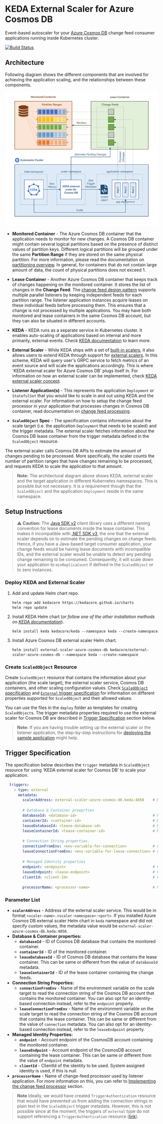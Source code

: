 # KEDA External Scaler for Azure Cosmos DB

Event-based autoscaler for your [Azure Cosmos DB](https://azure.microsoft.com/services/cosmos-db/) change feed consumer applications running inside Kubernetes cluster.

[![Build Status](https://github.com/kedacore/external-scaler-azure-cosmos-db/actions/workflows/main-build.yml/badge.svg?branch=main)](https://github.com/kedacore/external-scaler-azure-cosmos-db/actions?query=workflow%3A"Main+branch+build")

## Architecture

Following diagram shows the different components that are involved for achieving the application scaling, and the relationships between these components.

![Scenario](images/architecture.png)

- **Monitored Container** - The Azure Cosmos DB container that the application needs to monitor for new changes. A Cosmos DB container might contain several logical partitions based on the presence of distinct values of partition keys. Different logical partitions will be grouped under the same **Partition Range** if they are stored on the same physical partition. For more information, please read the documentation on [partitioning overview](https://docs.microsoft.com/azure/cosmos-db/partitioning-overview). In general, for containers that do not contain large amount of data, the count of physical partitions does not exceed 1.

- **Lease Container** - Another Azure Cosmos DB container that keeps track of changes happening on the monitored container. It stores the list of changes in the **Change Feed**. The [change feed design pattern](https://docs.microsoft.com/azure/cosmos-db/sql/change-feed-design-patterns) supports multiple parallel listeners by keeping independent feeds for each partition range. The listener application instances acquire leases on these individual feeds before processing them. This ensures that a change is not processed by multiple applications. You may have both monitored and lease containers in the same Cosmos DB account, but they can also be situated in different accounts.

- **KEDA** - KEDA runs as a separate service in Kubernetes cluster. It enables auto-scaling of applications based on internal and more primarily, external events. Check [KEDA documentation](https://keda.sh/docs/concepts/) to learn more.

- **External Scaler** - While KEDA ships with a set of [built-in scalers](https://keda.sh/docs/scalers/), it also allows users to extend KEDA through support for [external scalers](https://keda.sh/docs/scalers/external/). In this scheme, KEDA will query user's GRPC service to fetch metrics of an event source and will scale the applications accordingly. This is where 'KEDA external scaler for Azure Cosmos DB' plugs itself in. For information on how an external scaler can be implemented, check [KEDA external scaler concept](https://keda.sh/docs/concepts/external-scalers/).

- **Listener Application(s)** - This represents the application `Deployment` or `StatefulSet` that you would like to scale in and out using KEDA and the external scaler. For information on how to setup the change feed processor in your application that processes changes in Cosmos DB container, read documentation on [change feed processing](https://docs.microsoft.com/azure/cosmos-db/sql/change-feed-processor).

- **`ScaledObject` Spec** - The specification contains information about the scale target (i.e. the application `Deployment` that needs to be scaled) and the trigger metadata. The external scaler fetches information about the Cosmos DB lease container from the trigger metadata defined in the `ScaledObject` resource.

The external scaler calls Cosmos DB APIs to estimate the amount of changes pending to be processed. More specifically, the scaler counts the number of partition ranges that have changes remaining to be processed, and requests KEDA to scale the application to that amount.

> **Note:** The architectural diagram above shows KEDA, external scaler and the target application in different Kubernetes namespaces. This is possible but not necessary. It is a requirement though that the `ScaledObject` and the application `Deployment` reside in the same namespace.

## Setup Instructions

> :warning: **Caution:** The [Java SDK v2](https://github.com/Azure/azure-cosmosdb-java) client library uses a different naming convention for lease documents inside the lease container. This makes it incompatible with [.NET SDK v3](https://github.com/Azure/azure-cosmos-dotnet-v3), the one that the external scaler depends on to estimate the pending changes on change feeds. Hence, if you have a Java-based target consumer application, your change feeds would be having lease documents with incompatible IDs, and the external scaler would be unable to detect any pending change remaining to be consumed. Consequently, it will scale down your application to `minReplicaCount` if defined in the `ScaledObject` or to zero instances.

### Deploy KEDA and External Scaler

1. Add and update Helm chart repo.

    ```shell
    helm repo add kedacore https://kedacore.github.io/charts
    helm repo update
    ```

1. Install KEDA Helm chart (*or follow one of the other installation methods on [KEDA documentation](https://keda.sh/docs/deploy)*).

    ```shell
    helm install keda kedacore/keda --namespace keda --create-namespace
    ```

1. Install Azure Cosmos DB external scaler Helm chart.

    ```shell
    helm install external-scaler-azure-cosmos-db kedacore/external-scaler-azure-cosmos-db --namespace keda --create-namespace
    ```

### Create `ScaledObject` Resource

Create `ScaledObject` resource that contains the information about your application (the scale target), the external scaler service, Cosmos DB containers, and other scaling configuration values. Check [`ScaledObject` specification](https://keda.sh/docs/concepts/scaling-deployments/) and [`External` trigger specification](https://keda.sh/docs/scalers/external/) for information on different properties supported for `ScaledObject` and their allowed values.

You can use the files in the `deploy` folder as templates for creating `ScaledObject`s. The trigger metadata properties required to use the external scaler for Cosmos DB are described in [Trigger Specification](#trigger-specification) section below.

> **Note:** If you are having trouble setting up the external scaler or the listener application, the step-by-step instructions for [deploying the sample application](./src/Scaler.Demo/README.md) might help.

## Trigger Specification

The specification below describes the `trigger` metadata in `ScaledObject` resource for using 'KEDA external scaler for Cosmos DB' to scale your application.

```yaml
  triggers:
    - type: external
      metadata:
        scalerAddress: external-scaler-azure-cosmos-db.keda:4050    # Mandatory. Address of the external scaler service.

        # Database & Container proeprties
        databaseId: <database-id>                                   # Mandatory. ID of Cosmos DB database containing monitored container.
        containerId: <container-id>                                 # Mandatory. ID of monitored container.
        leaseDatabaseId: <lease-database-id>                        # Mandatory. ID of Cosmos DB database containing lease container.
        leaseContainerId: <lease-container-id>                      # Mandatory. ID of lease container.

        # Connection String properties.
        connectionFromEnv: <env-variable-for-connection>            # Optional. Environment variable for the connection string of Cosmos DB account with monitored container.
        leaseConnectionFromEnv: <env-variable-for-lease-connection> # Optional. Environment variable for the connection string of Cosmos DB account with lease container.

        # Managed Identity properties
        endpoint: <endpoint>                                        # Optional. Account endpoint of the CosmosDB account containing the monitored container.
        leaseEndpoint: <lease-endpoint>                             # Optional. Account endpoint of the CosmosDB account containing the lease container.
        clientId: <client-Id>                                       # Optional. ClientId of the identity to be used. System assigned identity is used, if this is null.

        processorName: <processor-name>                             # Mandatory. Name of change-feed processor used by listener application.
```

### Parameter List

- **`scalerAddress`** - Address of the external scaler service. This would be in format `<scaler-name>.<scaler-namespace>:<port>`. If you installed Azure Cosmos DB external scaler Helm chart in `keda` namespace and did not specify custom values, the metadata value would be `external-scaler-azure-cosmos-db.keda:4050`.
- **Database & Container properties:**
  - **`databaseId`** - ID of Cosmos DB database that contains the monitored container.
  - **`containerId`** - ID of the monitored container.
  - **`leaseDatabaseId`** - ID of Cosmos DB database that contains the lease container. This can be same or different from the value of `databaseId` metadata.
  - **`leaseContainerId`** - ID of the lease container containing the change feeds.
- **Connection String Properties:**
  - **`connectionFromEnv`** - Name of the environment variable on the scale target to read the connection string of the Cosmos DB account that contains the monitored container. You can also opt for an identity-based connection instead, refer to the `endpoint` property.
  - **`leaseConnectionFromEnv`** - Name of the environment variable on the scale target to read the connection string of the Cosmos DB account that contains the lease container. This can be same or different from the value of `connection` metadata. You can also opt for an identity-based connection instead, refer to the `leaseEndpoint` property.
- **Managed Identity Properties:**
  - **`endpoint`** - Account endpoint of the CosmosDB account containing the monitored container.
  - **`leaseEndpoint`** - Account endpoint of the CosmosDB account containing the lease container. This can be same or different from the value of `endpoint` metadata.
  - **`clientId`** - ClientId of the identity to be used. System assigned identity is used, if this is null.
- **`processorName`** - Name of change-feed processor used by listener application. For more information on this, you can refer to [Implementing the change feed processor](https://docs.microsoft.com/azure/cosmos-db/sql/change-feed-processor#implementing-the-change-feed-processor) section.

> **Note** Ideally, we would have created `TriggerAuthentication` resource that would have prevented us from adding the connection strings in plain text in the `ScaledObject` trigger metadata. However, this is not possible since at the moment, the triggers of `external` type do not support referencing a `TriggerAuthentication` resource ([link](https://keda.sh/docs/scalers/external/#authentication-parameters)).
